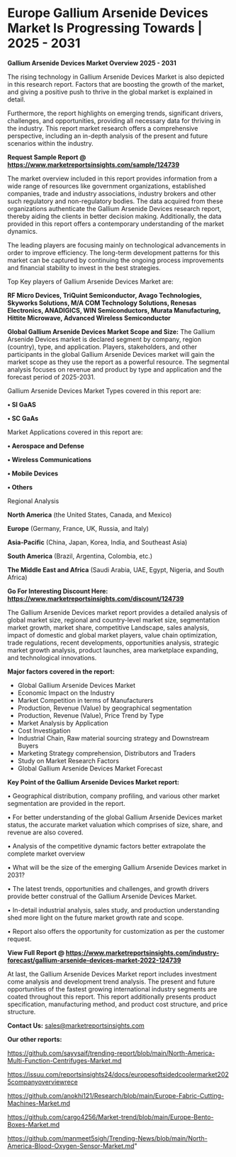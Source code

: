 # Europe Gallium Arsenide Devices Market Is Progressing Towards | 2025 - 2031

<Strong> Gallium Arsenide Devices Market Overview 2025 - 2031</strong>

The rising technology in Gallium Arsenide Devices Market is also depicted in this research report. Factors that are boosting the growth of the market, and giving a positive push to thrive in the global market is explained in detail.

Furthermore, the report highlights on emerging trends, significant drivers, challenges, and opportunities, providing all necessary data for thriving in the industry. This report market research offers a comprehensive perspective, including an in-depth analysis of the present and future scenarios within the industry.

<strong>Request Sample Report @ <a href=https://www.marketreportsinsights.com/sample/124739>https://www.marketreportsinsights.com/sample/124739</a></strong>

The market overview included in this report provides information from a wide range of resources like government organizations, established companies, trade and industry associations, industry brokers and other such regulatory and non-regulatory bodies. The data acquired from these organizations authenticate the Gallium Arsenide Devices research report, thereby aiding the clients in better decision making. Additionally, the data provided in this report offers a contemporary understanding of the market dynamics.

The leading players are focusing mainly on technological advancements in order to improve efficiency. The long-term development patterns for this market can be captured by continuing the ongoing process improvements and financial stability to invest in the best strategies.

Top Key players of Gallium Arsenide Devices Market are:

<strong>RF Micro Devices, TriQuint Semiconductor, Avago Technologies, Skyworks Solutions, M/A COM Technology Solutions, Renesas Electronics, ANADIGICS, WIN Semiconductors, Murata Manufacturing, Hittite Microwave, Advanced Wireless Semiconductor</strong>

<strong><b>Global Gallium Arsenide Devices Market Scope and Size:</b></strong>
The Gallium Arsenide Devices market is declared segment by company, region (country), type, and application. Players, stakeholders, and other participants in the global Gallium Arsenide Devices market will gain the market scope as they use the report as a powerful resource. The segmental analysis focuses on revenue and product by type and application and the forecast period of 2025-2031.

Gallium Arsenide Devices Market Types covered in this report are:

<strong>• SI GaAS

• SC GaAs</strong>

Market Applications covered in this report are:

<strong>• Aerospace and Defense

• Wireless Communications

• Mobile Devices

• Others</strong> 

Regional Analysis

<strong>North America</strong> (the United States, Canada, and Mexico)

<strong>Europe</strong> (Germany, France, UK, Russia, and Italy)

<strong>Asia-Pacific</strong> (China, Japan, Korea, India, and Southeast Asia)

<strong>South America</strong> (Brazil, Argentina, Colombia, etc.)

<strong>The Middle East and Africa</strong> (Saudi Arabia, UAE, Egypt, Nigeria, and South Africa)

<strong>Go For Interesting Discount Here: <a href=https://www.marketreportsinsights.com/discount/124739>https://www.marketreportsinsights.com/discount/124739</a></strong>

The Gallium Arsenide Devices market report provides a detailed analysis of global market size, regional and country-level market size, segmentation market growth, market share, competitive Landscape, sales analysis, impact of domestic and global market players, value chain optimization, trade regulations, recent developments, opportunities analysis, strategic market growth analysis, product launches, area marketplace expanding, and technological innovations.

<strong><b>Major factors covered in the report:</b></strong>
<ul>
  <li>Global Gallium Arsenide Devices Market </li>
  <li>Economic Impact on the Industry</li>
  <li>Market Competition in terms of Manufacturers</li>
  <li>Production, Revenue (Value) by geographical segmentation</li>
  <li>Production, Revenue (Value), Price Trend by Type</li>
  <li>Market Analysis by Application</li>
  <li>Cost Investigation</li>
  <li>Industrial Chain, Raw material sourcing strategy and Downstream Buyers</li>
  <li>Marketing Strategy comprehension, Distributors and Traders</li>
  <li>Study on Market Research Factors</li>
  <li>Global Gallium Arsenide Devices Market Forecast</li>
</ul>

<strong><b>Key Point of the Gallium Arsenide Devices Market report:</b></strong>

• Geographical distribution, company profiling, and various other market segmentation are provided in the report.

• For better understanding of the global Gallium Arsenide Devices market status, the accurate market valuation which comprises of size, share, and revenue are also covered.

• Analysis of the competitive dynamic factors better extrapolate the complete market overview

• What will be the size of the emerging Gallium Arsenide Devices market in 2031?

• The latest trends, opportunities and challenges, and growth drivers provide better construal of the Gallium Arsenide Devices Market.

• In-detail industrial analysis, sales study, and production understanding shed more light on the future market growth rate and scope.

• Report also offers the opportunity for customization as per the customer request.

<strong><b>View Full Report @ <a href=https://www.marketreportsinsights.com/industry-forecast/gallium-arsenide-devices-market-2022-124739>https://www.marketreportsinsights.com/industry-forecast/gallium-arsenide-devices-market-2022-124739</a></b></strong>


At last, the Gallium Arsenide Devices Market report includes investment come analysis and development trend analysis. The present and future opportunities of the fastest growing international industry segments are coated throughout this report. This report additionally presents product specification, manufacturing method, and product cost structure, and price structure.

<strong>Contact Us:</strong>
sales@marketreportsinsights.com

<strong>Our other reports:</strong>

<a href=https://github.com/sayysaif/trending-report/blob/main/North-America-Multi-Function-Centrifuges-Market.md>https://github.com/sayysaif/trending-report/blob/main/North-America-Multi-Function-Centrifuges-Market.md</a>

<a href=https://issuu.com/reportsinsights24/docs/europesoftsidedcoolermarket2025companyoverviewrece>https://issuu.com/reportsinsights24/docs/europesoftsidedcoolermarket2025companyoverviewrece</a>

<a href=https://github.com/anokhi121/Research/blob/main/Europe-Fabric-Cutting-Machines-Market.md>https://github.com/anokhi121/Research/blob/main/Europe-Fabric-Cutting-Machines-Market.md</a>

<a href=https://github.com/cargo4256/Market-trend/blob/main/Europe-Bento-Boxes-Market.md>https://github.com/cargo4256/Market-trend/blob/main/Europe-Bento-Boxes-Market.md</a>

<a href=https://github.com/manmeet5sigh/Trending-News/blob/main/North-America-Blood-Oxygen-Sensor-Market.md>https://github.com/manmeet5sigh/Trending-News/blob/main/North-America-Blood-Oxygen-Sensor-Market.md</a>"
